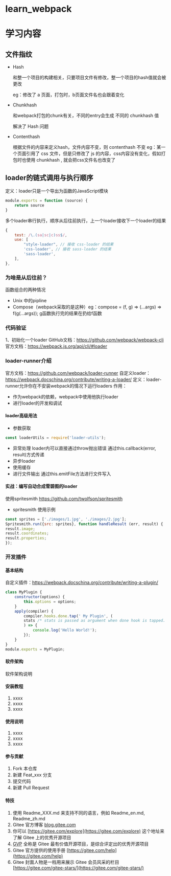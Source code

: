 # learn_webpack

# 学习内容
## 文件指纹
- Hash

    和整一个项目的构建相关，只要项目文件有修改，整一个项目的hash值就会被更改

    eg：修改了 a 页面，打包时，b页面文件名也会跟着变化
- Chunkhash

    和webpack打包的chunk有关，不同的entry会生成 不同的 chunkhash 值

    解决了 Hash 问题
- Contenthash

    根据文件的内容来定义hash，文件内容不变，则 contenthash 不变
    eg：某一个页面引用了 css 文件，但是只修改了 js 的内容，css内容没有变化，假如打包时也使用 chunkhash , 就会把css文件名也改变了

## loader的链式调用与执行顺序
定义：loader只是一个导出为函数的JavaScript模块
```javascript
module.exports = function (source) {
    return source
}
```
多个loader串行执行，顺序从后往前执行，上一个loader接收下一个loader的结果
```javascript
{
    test: /\.(sa|sc|c)ss$/,
    use: [
        "style-loader", // 接收 css-loader 的结果
        'css-loader', // 接收 sass-loader 的结果
        'sass-loader',
    ],
},
```

### 为啥是从后往前？
函数组合的两种情况
- Unix 中的pipline
- Compose（webpack采取的是这种）eg：compose = (f, g) => (...args) => f(g(...args)); g函数执行完的结果在扔给f函数
### 代码验证
1、初始化一个loader
GitHub文档：https://github.com/webpack/webpack-cli
官方文档：https://webpack.js.org/api/cli/#loader

### loader-runner介绍
官方文档：https://github.com/webpack/loader-runner
自定义loader：https://webpack.docschina.org/contribute/writing-a-loader/
定义：loader-runner允许你在不安装webpack的情况下运行loaders
作用：
- 作为webpack的依赖，webpack中使用他执行loader
- 进行loader的开发和调试
#### loader高级用法
- 参数获取
```javascript
const loaderUtils = require('loader-utils');
```
- 异常处理
loader内可以直接通过throw抛出错误
通过this.callback(error, result)方式传递
- 异步loader
- 使用缓存
- 进行文件输出
通过this.emitFile方法进行文件写入

#### 实战：编写自动合成雪碧图的loader
使用spritesmith https://github.com/twolfson/spritesmith
- spritesmith 使用示例
```javascript
const sprites = ['./images/1.jpg', './images/2.jpg'];
Spritesmith.run({src: sprites}, function handleResult (err, result) {
result.image;
result.coordinates;
result.properties;
});
```
### 开发插件
#### 基本结构
自定义插件：https://webpack.docschina.org/contribute/writing-a-plugin/
```javascript
class MyPlugin {
    constructor(options) {
        this.options = options;
    }
    apply(compiler) {
        compiler.hooks.done.tap(' My Plugin', (
        stats /* stats is passed as argument when done hook is tapped. */
        ) => {
            console.log('Hello World!');
        });
    }
}
module.exports = MyPlugin;
```


#### 软件架构
软件架构说明


#### 安装教程

1.  xxxx
2.  xxxx
3.  xxxx

#### 使用说明

1.  xxxx
2.  xxxx
3.  xxxx

#### 参与贡献

1.  Fork 本仓库
2.  新建 Feat_xxx 分支
3.  提交代码
4.  新建 Pull Request


#### 特技

1.  使用 Readme\_XXX.md 来支持不同的语言，例如 Readme\_en.md, Readme\_zh.md
2.  Gitee 官方博客 [blog.gitee.com](https://blog.gitee.com)
3.  你可以 [https://gitee.com/explore](https://gitee.com/explore) 这个地址来了解 Gitee 上的优秀开源项目
4.  [GVP](https://gitee.com/gvp) 全称是 Gitee 最有价值开源项目，是综合评定出的优秀开源项目
5.  Gitee 官方提供的使用手册 [https://gitee.com/help](https://gitee.com/help)
6.  Gitee 封面人物是一档用来展示 Gitee 会员风采的栏目 [https://gitee.com/gitee-stars/](https://gitee.com/gitee-stars/)
